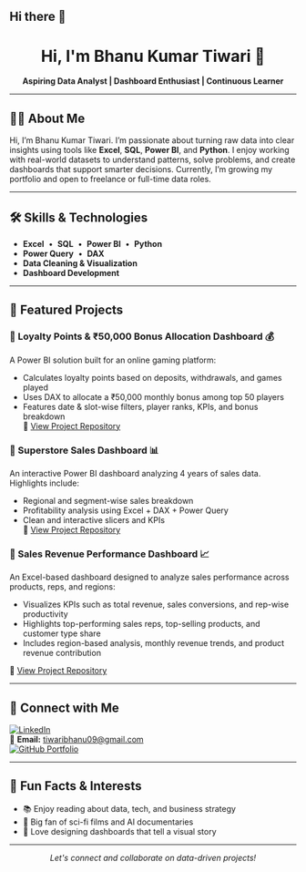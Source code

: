 ## Hi there 👋

<!--
**Bhanukumartiwari/BhanuKumartiwari** is a ✨ _special_ ✨ repository because its `README.md` (this file) appears on your GitHub profile.
-->

<!-- Profile README for Bhanu Kumar Tiwari -->

<h1 align="center">Hi, I'm Bhanu Kumar Tiwari 👋</h1>
<p align="center">
  <b>Aspiring Data Analyst | Dashboard Enthusiast | Continuous Learner</b>
</p>

---

## 👨‍💻 About Me

Hi, I’m Bhanu Kumar Tiwari. I’m passionate about turning raw data into clear insights using tools like **Excel**, **SQL**, **Power BI**, and **Python**. I enjoy working with real-world datasets to understand patterns, solve problems, and create dashboards that support smarter decisions. Currently, I’m growing my portfolio and open to freelance or full-time data roles.

---

## 🛠️ Skills & Technologies

- **Excel** &nbsp;•&nbsp; **SQL** &nbsp;•&nbsp; **Power BI** &nbsp;•&nbsp; **Python**
- **Power Query** &nbsp;•&nbsp; **DAX**
- **Data Cleaning & Visualization**
- **Dashboard Development**

---

## 🚀 Featured Projects

### 🔹 Loyalty Points & ₹50,000 Bonus Allocation Dashboard 💰  
A Power BI solution built for an online gaming platform:
- Calculates loyalty points based on deposits, withdrawals, and games played
- Uses DAX to allocate a ₹50,000 monthly bonus among top 50 players
- Features date & slot-wise filters, player ranks, KPIs, and bonus breakdown  
🔗 [View Project Repository](https://github.com/Bhanukumartiwari/loyalty-points-powerbi)

### 🔹 Superstore Sales Dashboard 📊  
An interactive Power BI dashboard analyzing 4 years of sales data. Highlights include:
- Regional and segment-wise sales breakdown
- Profitability analysis using Excel + DAX + Power Query
- Clean and interactive slicers and KPIs  
🔗 [View Project Repository](https://github.com/Bhanukumartiwari/superstore-sales-dashboard)

### 🔹 Sales Revenue Performance Dashboard 📈  
An Excel-based dashboard designed to analyze sales performance across products, reps, and regions:
- Visualizes KPIs such as total revenue, sales conversions, and rep-wise productivity  
- Highlights top-performing sales reps, top-selling products, and customer type share  
- Includes region-based analysis, monthly revenue trends, and product revenue contribution  

🔗 [View Project Repository](https://github.com/Bhanukumartiwari/Sales-Revenue-Dashboard-)


---

## 🔗 Connect with Me

[![LinkedIn](https://img.shields.io/badge/LinkedIn-blue?logo=linkedin&logoColor=white)](https://www.linkedin.com/in/bhanukumartiwari)  
📧 **Email:** [tiwaribhanu09@gmail.com](mailto:tiwaribhanu09@gmail.com)  
[![GitHub Portfolio](https://img.shields.io/badge/GitHub-Portfolio-black?logo=github)](https://github.com/Bhanukumartiwari)

---

## 🎯 Fun Facts & Interests

- 📚 Enjoy reading about data, tech, and business strategy
- 🎥 Big fan of sci-fi films and AI documentaries
- 🎨 Love designing dashboards that tell a visual story

---

<p align="center">
  <i>Let's connect and collaborate on data-driven projects!</i>
</p>

